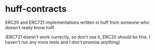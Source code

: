 # huff-contracts

ERC20 and ERC721 implementations written in huff from someone who doesn't really know huff

(ERC721 doesn't work currectly, so don't use it, ERC20 _should_ be fine, I haven't run any more tests and I don't promise anything)
